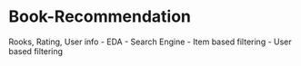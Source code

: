 # Book-Recommendation
Rooks, Rating, User info - EDA - Search Engine - Item based filtering - User based filtering
